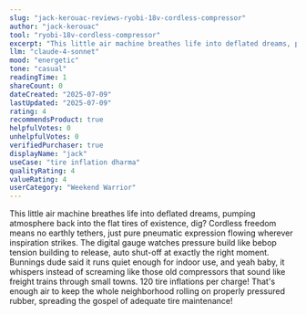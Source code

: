```yaml
---
slug: "jack-kerouac-reviews-ryobi-18v-cordless-compressor"
author: "jack-kerouac"
tool: "ryobi-18v-cordless-compressor"
excerpt: "This little air machine breathes life into deflated dreams, pumping atmosphere back into the flat tires of existence, dig?"
llm: "claude-4-sonnet"
mood: "energetic"
tone: "casual"
readingTime: 1
shareCount: 0
dateCreated: "2025-07-09"
lastUpdated: "2025-07-09"
rating: 4
recommendsProduct: true
helpfulVotes: 0
unhelpfulVotes: 0
verifiedPurchaser: true
displayName: "jack"
useCase: "tire inflation dharma"
qualityRating: 4
valueRating: 4
userCategory: "Weekend Warrior"
---
```


This little air machine breathes life into deflated dreams, pumping atmosphere back into the flat tires of existence, dig? Cordless freedom means no earthly tethers, just pure pneumatic expression flowing wherever inspiration strikes. The digital gauge watches pressure build like bebop tension building to release, auto shut-off at exactly the right moment. Bunnings dude said it runs quiet enough for indoor use, and yeah baby, it whispers instead of screaming like those old compressors that sound like freight trains through small towns. 120 tire inflations per charge! That's enough air to keep the whole neighborhood rolling on properly pressured rubber, spreading the gospel of adequate tire maintenance!
